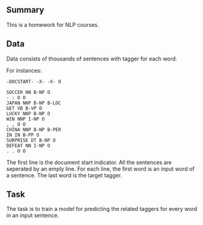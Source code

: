 ## Summary
This is a homework for NLP courses.

## Data
Data consists of thousands of sentences with tagger for each word.

For instances:
```
-DOCSTART- -X- -X- O

SOCCER NN B-NP O
- : O O
JAPAN NNP B-NP B-LOC
GET VB B-VP O
LUCKY NNP B-NP O
WIN NNP I-NP O
, , O O
CHINA NNP B-NP B-PER
IN IN B-PP O
SURPRISE DT B-NP O
DEFEAT NN I-NP O
. . O O
```
The first line is the document start indicator.
All the sentences are seperated by an emply line.
For each line, the first word is an input word of a sentence. The last word is the target tagger.

## Task
The task is to train a model for predicting the related taggers for every word in an input sentence.
